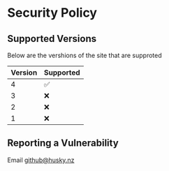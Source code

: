 # Security Policy

## Supported Versions
Below are the vershions of the site that are supproted

| Version | Supported          |
| ------- | ------------------ |
| 4       | :white_check_mark: |
| 3       | :x:                |
| 2       | :x: |
| 1       | :x:                |

## Reporting a Vulnerability

Email github@husky.nz
